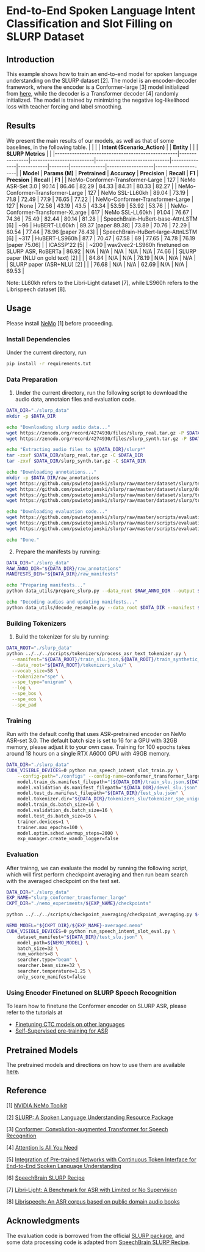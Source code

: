 # End-to-End Spoken Language Intent Classification and Slot Filling on SLURP Dataset

## Introduction
This example shows how to train an end-to-end model for spoken language understanding on the SLURP dataset [2]. The model is an encoder-decoder framework, where the encoder is a Conformer-large [3] model initialized from [here](https://ngc.nvidia.com/models/nvidia:nemo:stt_en_conformer_ctc_large), while the decoder is a Transformer decoder [4] randomly initialized. The model is trained by minimizing the negative log-likelihood loss with teacher forcing and label smoothing.

## Results

We present the main results of our models, as well as that of some baselines, in the following table.
|                                                  |                |                          | **Intent (Scenario_Action)** |               | **Entity** |        |              | **SLURP Metrics** |                     |
|--------------------------------------------------|----------------|--------------------------|------------------------------|---------------|------------|--------|--------------|-------------------|---------------------|
|                     **Model**                    | **Params (M)** |      **Pretrained**      |         **Accuracy**         | **Precision** | **Recall** | **F1** | **Precsion** |     **Recall**    |        **F1**       |
| NeMo-Conformer-Transformer-Large                 | 127            | NeMo ASR-Set 3.0         |                        90.14 |         86.46 |      82.29 |  84.33 |        84.31 |             80.33 |               82.27 |
| NeMo-Conformer-Transformer-Large                 | 127            | NeMo SSL-LL60kh          |                        89.04 |         73.19 |       71.8 |  72.49 |         77.9 |             76.65 |               77.22 |
| NeMo-Conformer-Transformer-Large                 | 127            | None                     |                        72.56 |         43.19 |       43.5 |  43.34 |        53.59 |             53.92 |               53.76 |
| NeMo-Conformer-Transformer-XLarge                | 617            | NeMo SSL-LL60kh          |                        91.04 |         76.67 |      74.36 |  75.49 |        82.44 |             80.14 |               81.28 |
| SpeechBrain-HuBert-base-AttnLSTM [6]            | ~96            | HuBERT-LL60kh            |          89.37 [paper 89.38] |         73.89 |      70.76 |  72.29 |        80.54 |             77.44 | 78.96 [paper 78.43] |
| SpeechBrain-HuBert-large-AttnLSTM  [6]            | ~317           | HuBERT-LS960h            |                         87.7 |         70.47 |      67.58 |     69 |        77.65 |             74.78 | 76.19 [paper 75.06] |
| ICASSP'22 [5]                                    | ~200           | wav2vec2-LS960h finetuned on SLURP ASR, RoBERTa | 86.92 |           N/A |        N/A |    N/A |          N/A |               N/A |               74.66 |
| SLURP paper (NLU on gold text) [2]               |                |                          |                        84.84 |           N/A |        N/A |  78.19 |          N/A |               N/A |                 N/A |
| SLURP paper (ASR+NLU) [2]                        |                |                          |                        76.68 |           N/A |        N/A |  62.69 |          N/A |               N/A |               69.53 |

Note: LL60kh refers to the Libri-Light dataset [7], while LS960h refers to the Librispeech dataset [8].  

## Usage
Please install [NeMo](https://github.com/NVIDIA/NeMo) [1] before proceeding. 

### Install Dependencies
Under the current directory, run
```bash
pip install -r requirements.txt
```

### Data Preparation
1. Under the current directory, run the following script to download the audio data, annotaion files and evaluation code.
```bash
DATA_DIR="./slurp_data"
mkdir -p $DATA_DIR

echo "Downloading slurp audio data..."
wget https://zenodo.org/record/4274930/files/slurp_real.tar.gz -P $DATA_DIR
wget https://zenodo.org/record/4274930/files/slurp_synth.tar.gz -P $DATA_DIR

echo "Extracting audio files to ${DATA_DIR}/slurp*"
tar -zxvf $DATA_DIR/slurp_real.tar.gz -C $DATA_DIR
tar -zxvf $DATA_DIR/slurp_synth.tar.gz -C $DATA_DIR

echo "Downloading annotations..."
mkdir -p $DATA_DIR/raw_annotations
wget https://github.com/pswietojanski/slurp/raw/master/dataset/slurp/test.jsonl -P $DATA_DIR/raw_annotations
wget https://github.com/pswietojanski/slurp/raw/master/dataset/slurp/devel.jsonl -P $DATA_DIR/raw_annotations
wget https://github.com/pswietojanski/slurp/raw/master/dataset/slurp/train_synthetic.jsonl -P $DATA_DIR/raw_annotations
wget https://github.com/pswietojanski/slurp/raw/master/dataset/slurp/train.jsonl -P $DATA_DIR/raw_annotations

echo "Downloading evaluation code..."
wget https://github.com/pswietojanski/slurp/raw/master/scripts/evaluation/util.py -P eval_utils/evaluation
wget https://github.com/pswietojanski/slurp/raw/master/scripts/evaluation/metrics/distance.py -P eval_utils/evaluation/metrics
wget https://github.com/pswietojanski/slurp/raw/master/scripts/evaluation/metrics/metrics.py -P eval_utils/evaluation/metrics

echo "Done."
```

2. Prepare the manifests by running: 
```bash
DATA_DIR="./slurp_data"
RAW_ANNO_DIR="${DATA_DIR}/raw_annotations"
MANIFESTS_DIR="${DATA_DIR}/raw_manifests"

echo "Preparing manifests..."
python data_utils/prepare_slurp.py --data_root $RAW_ANNO_DIR --output $MANIFESTS_DIR

echo "Decoding audios and updating manifests..."
python data_utils/decode_resample.py --data_root $DATA_DIR --manifest $MANIFESTS_DIR
```

### Building Tokenizers
1. Build the tokenizer for slu by running:
```bash
DATA_ROOT="./slurp_data"
python ../../../scripts/tokenizers/process_asr_text_tokenizer.py \
  --manifest="${DATA_ROOT}/train_slu.json,${DATA_ROOT}/train_synthetic_slu.json" \
  --data_root="${DATA_ROOT}/tokenizers_slu/" \
  --vocab_size=58 \
  --tokenizer="spe" \
  --spe_type="unigram" \
  --log \
  --spe_bos \
  --spe_eos \
  --spe_pad
```


### Training
Run with the default config that uses ASR-pretrained encoder on NeMo ASR-set 3.0. The default batch size is set to 16 for a GPU with 32GB memory, please adjust it to your own case. Training for 100 epochs takes around 18 hours on a single RTX A6000 GPU with 49GB memory.

```bash
DATA_DIR="./slurp_data"
CUDA_VISIBLE_DEVICES=0 python run_speech_intent_slot_train.py \
    --config-path="./configs" --config-name=conformer_transformer_large_bpe \
    model.train_ds.manifest_filepath="[${DATA_DIR}/train_slu.json,${DATA_DIR}/train_synthetic_slu.json]" \
    model.validation_ds.manifest_filepath="${DATA_DIR}/devel_slu.json" \
    model.test_ds.manifest_filepath="${DATA_DIR}/test_slu.json" \
    model.tokenizer.dir="${DATA_DIR}/tokenizers_slu/tokenizer_spe_unigram_v58_pad_bos_eos" \
    model.train_ds.batch_size=16 \
    model.validation_ds.batch_size=16 \
    model.test_ds.batch_size=16 \
    trainer.devices=1 \
    trainer.max_epochs=100 \
    model.optim.sched.warmup_steps=2000 \
    exp_manager.create_wandb_logger=false
```


### Evaluation
After trainng, we can evaluate the model by running the following script, which will first perform checkpoint averaging and then run beam search with the averaged checkpoint on the test set.
```bash
DATA_DIR="./slurp_data"
EXP_NAME="slurp_conformer_transformer_large"
CKPT_DIR="./nemo_experiments/${EXP_NAME}/checkpoints"

python ../../../scripts/checkpoint_averaging/checkpoint_averaging.py ${CKPT_DIR}

NEMO_MODEL="${CKPT_DIR}/${EXP_NAME}-averaged.nemo"
CUDA_VISIBLE_DEVICES=0 python run_speech_intent_slot_eval.py \
    dataset_manifest="${DATA_DIR}/test_slu.json" \
    model_path=${NEMO_MODEL} \
    batch_size=32 \
    num_workers=8 \
    searcher.type="beam" \
    searcher.beam_size=32 \
    searcher.temperature=1.25 \
    only_score_manifest=false
```

### Using Encoder Finetuned on SLURP Speech Recognition
To learn how to finetune the Conformer encoder on SLURP ASR, please refer to the tutorials at 
- [Finetuning CTC models on other languages](https://github.com/NVIDIA/NeMo/blob/main/tutorials/asr/ASR_CTC_Language_Finetuning.ipynb)
- [Self-Supervised pre-training for ASR](https://github.com/NVIDIA/NeMo/blob/main/tutorials/asr/Self_Supervised_Pre_Training.ipynb)


## Pretrained Models
The pretrained models and directions on how to use them are available [here](https://ngc.nvidia.com/catalog/models/nvidia:nemo:slu_conformer_transformer_large_slurp).


## Reference
[1] [NVIDIA NeMo Toolkit](https://github.com/NVIDIA/NeMo)

[2] [SLURP: A Spoken Language Understanding Resource Package](https://arxiv.org/abs/2011.13205)

[3] [Conformer: Convolution-augmented Transformer for Speech Recognition](https://arxiv.org/abs/2005.08100)

[4] [Attention Is All You Need](https://arxiv.org/abs/1706.03762?context=cs)

[5] [Integration of Pre-trained Networks with Continuous Token Interface for End-to-End Spoken Language Understanding](https://arxiv.org/abs/2104.07253)

[6] [SpeechBrain SLURP Recipe](https://github.com/speechbrain/speechbrain/tree/develop/recipes/SLURP)

[7] [Libri-Light: A Benchmark for ASR with Limited or No Supervision](https://arxiv.org/abs/1912.07875)

[8] [Librispeech: An ASR corpus based on public domain audio books](https://ieeexplore.ieee.org/document/7178964)

## Acknowledgments

The evaluation code is borrowed from the official [SLURP package](https://github.com/pswietojanski/slurp/tree/master/scripts/evaluation), and some data processing code is adapted from [SpeechBrain SLURP Recipe](https://github.com/speechbrain/speechbrain/tree/develop/recipes/SLURP).